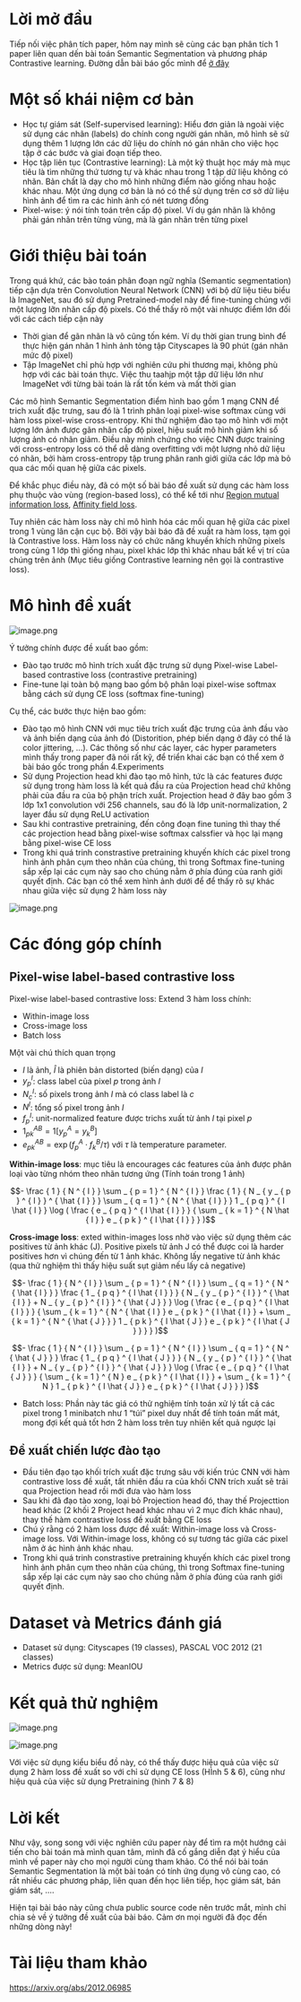 # Lời mở đầu
Tiếp nối việc phân tích paper, hôm nay mình sẽ cùng các bạn phân tích 1 paper liên quan dến bài toán Semantic Segmentation và phương pháp Contrastive learning. Đường dẫn bài báo gốc mình để [ở đây](https://arxiv.org/pdf/2012.06985.pdf) 
 # Một số khái niệm cơ bản
* Học tự giám sát (Self-supervised learning): Hiểu đơn giản là ngoài việc sử dụng các nhãn (labels) do chính cong người gán nhãn, mô hình sẽ sử dụng thêm 1 lượng lớn các dữ liệu do chính nó gán nhãn cho việc học tập ở các bước và giai đoạn tiếp theo.
* Học tập liên tục (Contrastive learning): Là một kỹ thuật học máy mà mục tiêu là tìm những thứ tương tự và khác nhau trong 1 tập dữ liệu không có nhãn. Bản chất là dạy cho mô hình những điểm nào giống nhau hoặc khác nhau. Một ứng dụng cơ bản là nó có thể sử dụng trên cơ sở dữ liệu hình ảnh để tìm ra các hình ảnh có nét tương đồng
* Pixel-wise: ý nói tính toán trên cấp độ pixel. Ví dụ gán nhãn là không phải gán nhãn trên từng vùng, mà là gán nhãn trên từng pixel 

# Giới thiệu bài toán
Trong quá khứ, các bào toán phân đoạn ngữ nghĩa (Semantic segmentation) tiếp cận dựa trên Convolution Neural Network (CNN) với bộ dữ liệu tiêu biểu là ImageNet, sau đó sử dụng Pretrained-model này để fine-tuning chúng với một lượng lỡn nhãn cấp độ pixels. Có thể thấy rõ một vài nhược điểm lớn đối với các cách tiếp cận này
* Thời gian để gãn nhãn là vô cũng tốn kém. Ví dụ thời gian trung bình để thực hiện gán nhãn 1 hình ảnh tỏng tập Cityscapes là 90 phút (gán nhãn mức độ pixel)
* Tập ImageNet chỉ phù hợp với nghiên cứu phi thương mại, không phù hợp với các bài toán thực. Việc thu taahjp một tập dữ liệu lớn như ImageNet với từng bài toán là rất tốn kém và mất thời gian

Các mô hình Semantic Segmentation điểm hình bao gồm 1 mạng CNN để trich xuất đặc trưng, sau đó là 1 trình phân loại pixel-wise softmax cùng với hàm loss pixel-wise cross-entropy. Khi thử nghiệm đào tạo mô hình với một lượng lớn ảnh được gãn nhãn cấp độ pixel, hiệu suất mô hình giảm khi số lượng ảnh có nhãn giảm. Điều này minh chứng cho việc CNN được training với cross-entropy loss có thể dễ dàng overfitting với một lượng nhỏ dữ liệu có nhãn, bởi hàm cross-entropy tập trung phân ranh giới giữa các lớp mà bỏ qua các mối quan hệ giữa các pixels.

Để khắc phục điều này, đã có một số bài báo đề xuất sử dụng các hàm loss phụ thuộc vào vùng (region-based loss), có thể kể tới như [Region mutual information loss](https://arxiv.org/abs/1910.12037), [Affinity field loss](https://arxiv.org/abs/1803.10335).

Tuy nhiên các hàm loss này chỉ mô hình hóa các mối quan hệ giữa các pixel trong 1 vùng lân cận cục bộ. Bởi vậy bài báo đã đề xuất ra hàm loss, tạm gọi  là Contrastive loss. Hàm loss này có chức năng khuyến khích những pixels trong cùng 1 lớp thì giống nhau, pixel khác lớp thì khác nhau bất kể vị trí của chúng trên ảnh (Mục tiêu giống Contrastive learning nên gọi là contrastive loss).

# Mô hình đề xuất
 ![image.png](https://images.viblo.asia/e1715470-e8f1-47d0-a9a0-07757bb71192.png)
 
Ý tưởng chính được đề xuất bao gồm:
-	Đào tạo trước mô hình trích xuất đặc trưng sử dụng Pixel-wise Label-based contrastive loss (contrastive pretraining)
-	Fine-tune lại toàn bộ mạng bao gồm bộ phân loại pixel-wise softmax bằng cách sử dụng CE loss (softmax fine-tuning)

Cụ thể, các bước thực hiện bao gồm:
-	Đào tạo mô hình CNN với mục tiêu trích xuất đặc trưng của ảnh đầu vào và ảnh biến dạng của ảnh đó (Distorition, phép biến dạng ở đây có thể là color jittering, …). Các thông số như các layer, các hyper parameters mình thấy trong paper đã nói rất kỹ, để triển khai các bạn có thể xem ở bài báo gốc trong phần 4.Experiments 
-	Sử dụng Projection head khi đào tạo mô hình, tức là các features được sử dụng trong hàm loss là kết quả đầu ra của Projection head chứ không phải của đầu ra của bộ phận trích xuất. Projection head ở đây bao gồm 3 lớp 1x1 convolution với 256 channels, sau đó là lớp unit-normalization, 2 layer đầu sử dụng ReLU activation  
-	Sau khi contrastive pretraining, đến công đoạn fine tuning thì thay thế các projection head bằng pixel-wise softmax calssfier và học lại mạng bằng pixel-wise CE loss
-	Trong khi quá trinh constrastive pretraining khuyến khích các pixel trong hình ảnh phân cụm theo nhãn của chúng, thì trong Softmax fine-tuning sắp xếp lại các cụm này sao cho chúng nằm ở phía đúng của ranh giới quyết định. Các bạn có thể xem hình ảnh dưới để để thấy rõ sự khác nhau giữa việc sử dụng 2 hàm loss này

 ![image.png](https://images.viblo.asia/cfe5704a-58a6-40d9-8345-47f645e81e38.png)

# Các đóng góp chính
## Pixel-wise label-based contrastive loss
Pixel-wise label-based contrastive loss: Extend 3 hàm loss chính:
* Within-image loss
* Cross-image loss
* Batch loss

Một vài chú thích quan trọng
-	$I$ là ảnh, $\hat { I }$ là phiên bản distorted (biến dạng) của $I$
-	${y _ { p } ^ { I }}$: class label của pixel $p$ trong ảnh $I$
-	${N _ { c } ^ { I }}$: số pixels trong ảnh $I$ mà có class label là $c$
-	${N ^ { I }}$: tổng số pixel trong ảnh $I$
-	${f _ { p } ^ { I }}$: unit-normalized feature được trichs xuất từ ảnh $I$ tại pixel $p$
-	$1 _ { p k } ^ { A B } = 1 [ y _ { p } ^ { A } = y _ { k } ^ { B } ]$
-	$e _ { p k } ^ { A B } = \exp ( f _ { p } ^ { A } \cdot f _ { k } ^ { B } / \tau )$ với $\tau$ là temperature parameter.

**Within-image loss**: mục tiêu là encourages các features của ảnh được phân loại vào từng nhóm theo nhãn tương ứng (Tính toán trong 1 ảnh)

$$- \frac { 1 } { N ^ { I } } \sum _ { p = 1 } ^ { N ^ { I } } \frac { 1 } { N _ { y _ { p } ^ { I } } ^ { \hat { I } } } \sum _ { q = 1 } ^ { N ^ { \hat { I } } } 1 _ { p q } ^ { I \hat { I } } \log ( \frac { e _ { p q } ^ { I \hat { I } } } { \sum _ { k = 1 } ^ { N \hat { I } } e _ { p k } ^ { I \hat { I } } } )$$
 

**Cross-image loss**: exted within-images loss nhờ vào việc sử dụng thêm các positives từ ảnh khác (J). Positive pixels từ ảnh J có thể được coi là harder positives hơn vì chúng đến từ 1 ảnh khác.  Không lấy negative từ ảnh khác (qua thử nghiệm thì thấy hiệu suất sụt giảm nếu lấy cả negative)

$$- \frac { 1 } { N ^ { I } } \sum _ { p = 1 } ^ { N ^ { I } } \sum _ { q = 1 } ^ { N ^ { \hat { I } } } \frac { 1 _ { p q } ^ { I \hat { I } } } { N _ { y _ { p } ^ { I } } ^ { \hat { I } } + N _ { y _ { p } ^ { I } } ^ { \hat { J } } } \log ( \frac { e _ { p q } ^ { I \hat { I } } } { \sum _ { k = 1 } ^ { N ^ { \hat { I } } e _ { p k } ^ { I \hat { I } } + \sum _ { k = 1 } ^ { N ^ { \hat { J } } } 1 _ { p k } ^ { I \hat { J } } e _ { p k } ^ { I \hat { J } } } } )$$

$$- \frac { 1 } { N ^ { I } } \sum _ { p = 1 } ^ { N ^ { I } } \sum _ { q = 1 } ^ { N ^ { \hat { J } } } \frac { 1 _ { p q } ^ { I \hat { J } } } { N _ { y _ { p } ^ { I } } ^ { \hat { I } } + N _ { y _ { p } ^ { I } } ^ { \hat { J } } } \log ( \frac { e _ { p q } ^ { I \hat { J } } } { \sum _ { k = 1 } ^ { N } e _ { p k } ^ { I \hat { I } } + \sum _ { k = 1 } ^ { N } 1 _ { p k } ^ { I \hat { J } } e _ { p k } ^ { I \hat { J } } } )$$
 
-	Batch loss: Phần này tác giá có thử nghiệm tính toán xử lý tất cả các pixel trong 1 minibatch như 1 “túi” pixel duy nhất để tính toán mất mát, mong đợi kết quả tốt hơn 2 hàm loss trên tuy nhiên kết quả ngược lại

## Đề xuất chiến lược đào tạo
-	Đầu tiên đạo tạo khối trích xuất đặc trưng sâu với kiến trúc CNN với hàm contrastive loss đề xuất, tất nhiên đầu ra của khối CNN trích xuất sẽ trải qua Projection head rồi mới đưa vào hàm loss
-	Sau khi đã đạo tào xong, loại bỏ Projection head đó, thay thế Projecttion head khác (2 khối 2 Project head khác nhau vì 2 mục đích khác nhau), thay thế hàm contrastive loss đề xuất bằng CE loss
-	Chú ý rằng có 2 hàm loss được đề xuất: Within-image loss và Cross-image loss. Với Within-image loss, không có sự tương tác giữa các pixel nằm ở ác hình ảnh khác nhau. 
-	Trong khi quá trinh constrastive pretraining khuyến khích các pixel trong hình ảnh phân cụm theo nhãn của chúng, thì trong Softmax fine-tuning sắp xếp lại các cụm này sao cho chúng nằm ở phía đúng của ranh giới quyết định.

# Dataset và Metrics đánh giá
* Dataset sử dụng: Cityscapes (19 classes), PASCAL VOC 2012 (21 classes)
* Metrics được sử dụng: MeanIOU

# Kết quả thử nghiệm

 ![image.png](https://images.viblo.asia/e272becf-895d-4471-be1a-eaba3d5694ac.png)
 
 ![image.png](https://images.viblo.asia/92cdd2d1-25db-45fb-aafa-faa9259f1a55.png)
 

Với việc sử dụng kiểu biểu đồ này, có thể thấy được hiệu quả của việc sử dụng 2 hàm loss đề xuất so với chỉ sử dụng CE loss (HÌnh 5 & 6), cũng như hiệu quả của việc sử dụng Pretraining (hình 7 & 8)

# Lời kết
Như vậy, song song với việc nghiên cứu paper này để tìm ra một hướng cải tiến cho bài toán mà mình quan tâm, mình đã cố gắng diễn đạt ý hiểu của mình về paper này cho mọi người cùng tham khảo. Có thể nói bài toán Semantic Segmentation là một bài toán có tính ứng dụng vô cùng cao, có rất nhiều các phương pháp, liên quan đến học liên tiếp, học giám sát, bán giám sát, ….

Hiện tại bài báo này cũng chưa public source code nên trước mắt, mình chỉ chia sẻ về ý tưởng đề xuất của bài báo. Cảm ơn mọi người đã đọc đến những dòng này!

# Tài liệu tham khảo
https://arxiv.org/abs/2012.06985